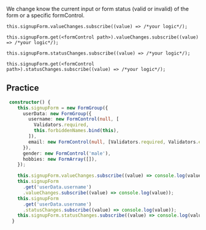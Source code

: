 We change know the current input or form status (valid or invalid) of the form or a specific formControl.

`this.signupForm.valueChanges.subscribe((value) => /*your logic*/);`

`this.signupForm.get(<formControl path>).valueChanges.subscribe((value) => /*your logic*/);`

`this.signupForm.statusChanges.subscribe((value) => /*your logic*/);`

`this.signupForm.get(<formControl path>).statusChanges.subscribe((value) => /*your logic*/);`

## Practice

```ts
 constructor() {
    this.signupForm = new FormGroup({
      userData: new FormGroup({
        username: new FormControl(null, [
          Validators.required,
          this.forbiddenNames.bind(this),
        ]),
        email: new FormControl(null, [Validators.required, Validators.email]),
      }),
      gender: new FormControl('male'),
      hobbies: new FormArray([]),
    });

    this.signupForm.valueChanges.subscribe((value) => console.log(value));
    this.signupForm
      .get('userData.username')
      .valueChanges.subscribe((value) => console.log(value));
    this.signupForm
      .get('userData.username')
      .statusChanges.subscribe((value) => console.log(value));
    this.signupForm.statusChanges.subscribe((value) => console.log(value));
  }
```